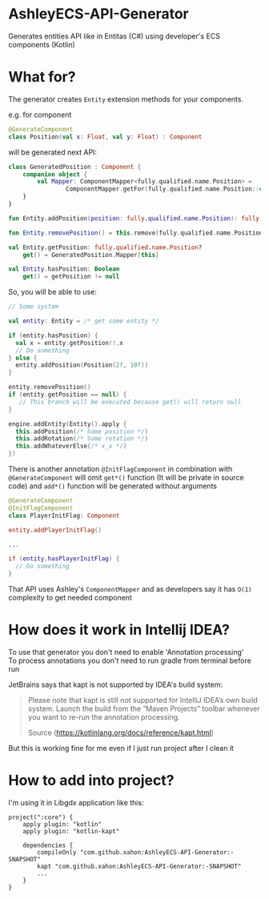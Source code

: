 # AshleyECS-API-Generator
Generates entities API like in Entitas (C#) using developer's ECS components (Kotlin)

# What for?
The generator creates `Entity` extension methods for your components.  

e.g. for component
```Kotlin
@GenerateComponent
class Position(val x: Float, val y: Float) : Component
```

will be generated next API:  

```Kotlin
class GeneratedPosition : Component {
    companion object {
        val Mapper: ComponentMapper<fully.qualified.name.Position> =
                ComponentMapper.getFor(fully.qualified.name.Position::class.java)
    }
}

fun Entity.addPosition(position: fully.qualified.name.Position): fully.qualified.name.Position = this.addAndReturn(position) as fully.qualified.name.Position

fun Entity.removePosition() = this.remove(fully.qualified.name.Position::class.java)

val Entity.getPosition: fully.qualified.name.Position?
    get() = GeneratedPosition.Mapper[this]

val Entity.hasPosition: Boolean
    get() = getPosition != null
```

So, you will be able to use:
```Kotlin
// Some system

val entity: Entity = /* get some entity */

if (entity.hasPosition) {
  val x = entity.getPosition!!.x
  // Do something
} else {
  entity.addPosition(Position(2f, 10f))
}

entity.removePosition()
if (entity.getPosition == null) {
   // This branch will be executed because get() will return null
}

engine.addEntity(Entity().apply {
  this.addPosition(/* Some position */)
  this.addRotation(/* Some rotation */)
  this.addWhateverElse(/* x_x */)
})

```

There is another annotation `@InitFlagComponent` in combination with `@GenerateComponent` will omit 
`get*()` function (It will be private in source code) and `add*()` function will be generated without 
arguments

```Kotlin
@GenerateComponent
@InitFlagComponent
class PlayerInitFlag: Component

entity.addPlayerInitFlag() 

...

if (entity.hasPlayerInitFlag) {
  // Do something
}

```

That API uses Ashley's `ComponentMapper` and as developers say it has `O(1)` complexity to 
get needed component


# How does it work in Intellij IDEA?
To use that generator you don't need to enable 'Annotation processing'  
To process annotations you don't need to run gradle from terminal before run  

JetBrains says that kapt is not supported by IDEA's build system: 
> Please note that kapt is still not supported for IntelliJ IDEA’s own build system. Launch the build from the “Maven Projects” toolbar whenever you want to re-run the annotation processing.  
>  
> Source (https://kotlinlang.org/docs/reference/kapt.html)

But this is working fine for me even if I just run project after I clean it


# How to add into project?
I'm using it in Libgdx application like this:

```Gradle
project(":core") {
    apply plugin: "kotlin"
    apply plugin: "kotlin-kapt"

    dependencies {
        compileOnly "com.github.xahon:AshleyECS-API-Generator:-SNAPSHOT"
        kapt "com.github.xahon:AshleyECS-API-Generator:-SNAPSHOT"
        ...
    }
}
```
